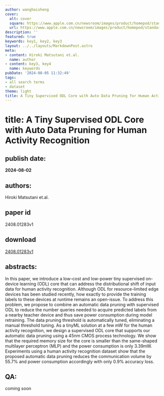 ```yaml
---
author: wanghaisheng
cover:
  alt: cover
  square: https://www.apple.com.cn/newsroom/images/product/homepod/standard/Apple-HomePod-hero-230118_big.jpg.large_2x.jpg
  url: https://www.apple.com.cn/newsroom/images/product/homepod/standard/Apple-HomePod-hero-230118_big.jpg.large_2x.jpg
description: ''
featured: true
keywords: key1, key2, key3
layout: ../../layouts/MarkdownPost.astro
meta:
- content: Hiroki Matsutani et.al.
  name: author
- content: key3, key4
  name: keywords
pubDate: '2024-08-05 11:32:49'
tags:
- all search terms
- dataset
theme: light
title: A Tiny Supervised ODL Core with Auto Data Pruning for Human Activity Recognition
---
```


# title: A Tiny Supervised ODL Core with Auto Data Pruning for Human Activity Recognition 
## publish date: 
**2024-08-02** 
## authors: 
  Hiroki Matsutani et.al. 
## paper id
2408.01283v1
## download
[2408.01283v1](http://arxiv.org/abs/2408.01283v1)
## abstracts:
In this paper, we introduce a low-cost and low-power tiny supervised on-device learning (ODL) core that can address the distributional shift of input data for human activity recognition. Although ODL for resource-limited edge devices has been studied recently, how exactly to provide the training labels to these devices at runtime remains an open-issue. To address this problem, we propose to combine an automatic data pruning with supervised ODL to reduce the number queries needed to acquire predicted labels from a nearby teacher device and thus save power consumption during model retraining. The data pruning threshold is automatically tuned, eliminating a manual threshold tuning. As a tinyML solution at a few mW for the human activity recognition, we design a supervised ODL core that supports our automatic data pruning using a 45nm CMOS process technology. We show that the required memory size for the core is smaller than the same-shaped multilayer perceptron (MLP) and the power consumption is only 3.39mW. Experiments using a human activity recognition dataset show that the proposed automatic data pruning reduces the communication volume by 55.7% and power consumption accordingly with only 0.9% accuracy loss.
## QA:
coming soon
